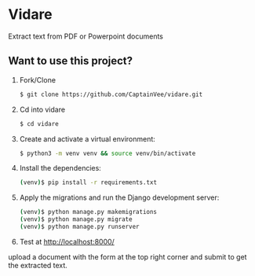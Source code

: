
# Vidare 
Extract text from PDF or Powerpoint documents

## Want to use this project?

1. Fork/Clone

   ```sh
   $ git clone https://github.com/CaptainVee/vidare.git
   ```

1. Cd into vidare
   ```sh
   $ cd vidare
   ```
1. Create and activate a virtual environment:

   ```sh
   $ python3 -m venv venv && source venv/bin/activate
   ```

1. Install the dependencies:

   ```sh
   (venv)$ pip install -r requirements.txt
   ```

1. Apply the migrations and run the Django development server:

   ```sh
   (venv)$ python manage.py makemigrations
   (venv)$ python manage.py migrate
   (venv)$ python manage.py runserver
   ```

1. Test at [http://localhost:8000/](http://localhost:8000/)

upload a document with the form at the top right corner and submit to get the extracted text.

